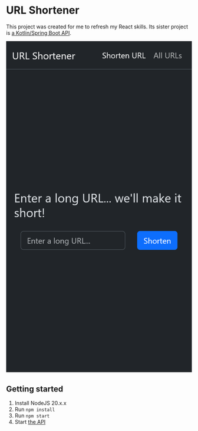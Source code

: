 # URL Shortener

This project was created for me to refresh my React skills. Its sister project is [a Kotlin/Spring Boot API](https://github.com/un1r8okq/url-shortener-api).

![a screenshot of the application](screenshot.png)

## Getting started

1. Install NodeJS 20.x.x
2. Run `npm install`
3. Run `npm start`
4. Start [the API](https://github.com/un1r8okq/url-shortener-api)
